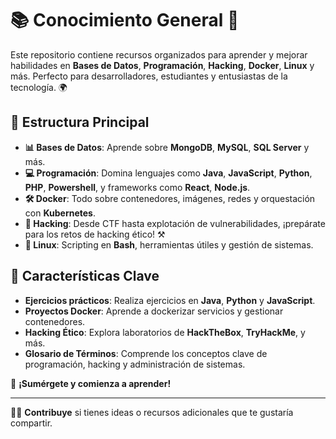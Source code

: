 # 📚 Conocimiento General 🧠

Este repositorio contiene recursos organizados para aprender y mejorar habilidades en **Bases de Datos**, **Programación**, **Hacking**, **Docker**, **Linux** y más. Perfecto para desarrolladores, estudiantes y entusiastas de la tecnología. 🌍

## 🚀 Estructura Principal

- **📊 Bases de Datos**: Aprende sobre **MongoDB**, **MySQL**, **SQL Server** y más.
- **💻 Programación**: Domina lenguajes como **Java**, **JavaScript**, **Python**, **PHP**, **Powershell**, y frameworks como **React**, **Node.js**.
- **🛠 Docker**: Todo sobre contenedores, imágenes, redes y orquestación con **Kubernetes**.
- **🔐 Hacking**: Desde CTF hasta explotación de vulnerabilidades, ¡prepárate para los retos de hacking ético! ⚒
- **🐧 Linux**: Scripting en **Bash**, herramientas útiles y gestión de sistemas.
  
## 🌟 Características Clave

- **Ejercicios prácticos**: Realiza ejercicios en **Java**, **Python** y **JavaScript**.
- **Proyectos Docker**: Aprende a dockerizar servicios y gestionar contenedores.
- **Hacking Ético**: Explora laboratorios de **HackTheBox**, **TryHackMe**, y más.
- **Glosario de Términos**: Comprende los conceptos clave de programación, hacking y administración de sistemas.

🔗 **¡Sumérgete y comienza a aprender!**

---

🧑‍💻 **Contribuye** si tienes ideas o recursos adicionales que te gustaría compartir.
